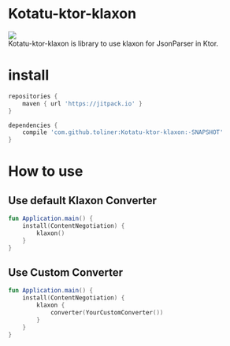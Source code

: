 # Kotatu-ktor-klaxon
[![](https://jitpack.io/v/toliner/Kotatu-ktor-klaxon.svg)](https://jitpack.io/#toliner/Kotatu-ktor-klaxon)  
Kotatu-ktor-klaxon is library to use klaxon for JsonParser in Ktor.

# install
```groovy
repositories {		
	maven { url 'https://jitpack.io' }
}

dependencies {
	compile 'com.github.toliner:Kotatu-ktor-klaxon:-SNAPSHOT'
}

```

# How to use
## Use default Klaxon Converter
```kotlin
fun Application.main() {
    install(ContentNegotiation) {
        klaxon()
    }
}
```
## Use Custom Converter
```kotlin
fun Application.main() {
    install(ContentNegotiation) {
        klaxon {
            converter(YourCustomConverter())
        }
    }
}
```
